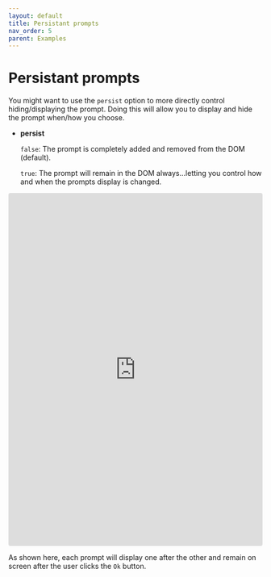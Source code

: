 ```yaml
---
layout: default
title: Persistant prompts
nav_order: 5
parent: Examples
---
```


# Persistant prompts

You might want to use the `persist` option to more directly control hiding/displaying the prompt. Doing this will allow you to display and hide the prompt when/how you choose.

- **persist**

  `false`: The prompt is completely added and removed from the DOM (default).

  `true`: The prompt will remain in the DOM always...letting you control how and when the prompts display is changed.

<iframe src="https://codesandbox.io/embed/useprompt-persistant-dd2wn?autoresize=1&fontsize=13&hidenavigation=1&theme=light&view=editor&module=/src/App.js,/src/Prompt.js,/src/styles.css"
  style="width:100%; height:700px; border:0; border-radius: 4px; overflow:hidden;"
  title="usePrompt persistant"
  allow="accelerometer; ambient-light-sensor; camera; encrypted-media; geolocation; gyroscope; hid; microphone; midi; payment; usb; vr; xr-spatial-tracking"
  sandbox="allow-forms allow-modals allow-popups allow-presentation allow-same-origin allow-scripts"
></iframe>

As shown here, each prompt will display one after the other and remain on screen after the user clicks the `Ok` button.
